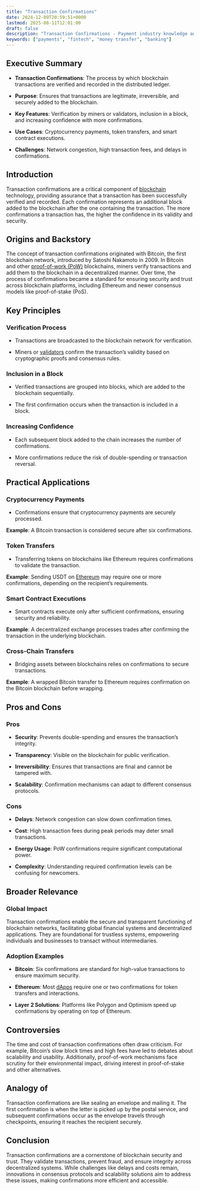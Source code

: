 ```yaml
---
title: "Transaction Confirmations"
date: 2024-12-09T20:59:51+0000
lastmod: 2025-08-11T12:01:00
draft: false
description: "Transaction Confirmations - Payment industry knowledge and insights"
keywords: ["payments", "fintech", "money transfer", "banking"]
---
```


## Executive Summary 

- **Transaction Confirmations**: The process by which blockchain transactions are verified and recorded in the distributed ledger.

- **Purpose**: Ensures that transactions are legitimate, irreversible, and securely added to the blockchain.

- **Key Features**: Verification by miners or validators, inclusion in a block, and increasing confidence with more confirmations.

- **Use Cases**: Cryptocurrency payments, token transfers, and smart contract executions.

- **Challenges**: Network congestion, high transaction fees, and delays in confirmations.

## Introduction

Transaction confirmations are a critical component of [blockchain](https://faisalkhanllc.xyz/resources/payments-wiki/b/blockchain/) technology, providing assurance that a transaction has been successfully verified and recorded. Each confirmation represents an additional block added to the blockchain after the one containing the transaction. The more confirmations a transaction has, the higher the confidence in its validity and security.

## Origins and Backstory 

The concept of transaction confirmations originated with Bitcoin, the first blockchain network, introduced by Satoshi Nakamoto in 2009. In Bitcoin and other [proof-of-work (PoW)](https://faisalkhanllc.xyz/resources/payments-wiki/p/proof-of-work-pow/) blockchains, miners verify transactions and add them to the blockchain in a decentralized manner. Over time, the process of confirmations became a standard for ensuring security and trust across blockchain platforms, including Ethereum and newer consensus models like proof-of-stake (PoS).

## Key Principles 

### Verification Process

- Transactions are broadcasted to the blockchain network for verification.

- Miners or [validators](https://faisalkhanllc.xyz/resources/payments-wiki/v/validators/) confirm the transaction’s validity based on cryptographic proofs and consensus rules.

### Inclusion in a Block

- Verified transactions are grouped into blocks, which are added to the blockchain sequentially.

- The first confirmation occurs when the transaction is included in a block.

### Increasing Confidence

- Each subsequent block added to the chain increases the number of confirmations.

- More confirmations reduce the risk of double-spending or transaction reversal.

## Practical Applications

### Cryptocurrency Payments

- Confirmations ensure that cryptocurrency payments are securely processed.

**Example**: A Bitcoin transaction is considered secure after six confirmations.

### Token Transfers

- Transferring tokens on blockchains like Ethereum requires confirmations to validate the transaction.

**Example**: Sending USDT on [Ethereum](https://faisalkhanllc.xyz/resources/payments-wiki/e/ethereum-blockchain/) may require one or more confirmations, depending on the recipient’s requirements.

### Smart Contract Executions

- Smart contracts execute only after sufficient confirmations, ensuring security and reliability.

**Example**: A decentralized exchange processes trades after confirming the transaction in the underlying blockchain.

### Cross-Chain Transfers

- Bridging assets between blockchains relies on confirmations to secure transactions.

**Example**: A wrapped Bitcoin transfer to Ethereum requires confirmation on the Bitcoin blockchain before wrapping.

## Pros and Cons 

### Pros

- **Security**: Prevents double-spending and ensures the transaction’s integrity.

- **Transparency**: Visible on the blockchain for public verification.

- **Irreversibility**: Ensures that transactions are final and cannot be tampered with.

- **Scalability**: Confirmation mechanisms can adapt to different consensus protocols.

### Cons

- **Delays**: Network congestion can slow down confirmation times.

- **Cost**: High transaction fees during peak periods may deter small transactions.

- **Energy Usage**: PoW confirmations require significant computational power.

- **Complexity**: Understanding required confirmation levels can be confusing for newcomers.

## Broader Relevance 

### Global Impact

Transaction confirmations enable the secure and transparent functioning of blockchain networks, facilitating global financial systems and decentralized applications. They are foundational for trustless systems, empowering individuals and businesses to transact without intermediaries.

### Adoption Examples

- **Bitcoin**: Six confirmations are standard for high-value transactions to ensure maximum security.

- **Ethereum**: Most [dApps](https://faisalkhanllc.xyz/resources/payments-wiki/d/decentralized-applications-dapps/) require one or two confirmations for token transfers and interactions.

- **Layer 2 Solutions**: Platforms like Polygon and Optimism speed up confirmations by operating on top of Ethereum.

## Controversies

The time and cost of transaction confirmations often draw criticism. For example, Bitcoin’s slow block times and high fees have led to debates about scalability and usability. Additionally, proof-of-work mechanisms face scrutiny for their environmental impact, driving interest in proof-of-stake and other alternatives.

## Analogy of 

Transaction confirmations are like sealing an envelope and mailing it. The first confirmation is when the letter is picked up by the postal service, and subsequent confirmations occur as the envelope travels through checkpoints, ensuring it reaches the recipient securely.

## Conclusion

Transaction confirmations are a cornerstone of blockchain security and trust. They validate transactions, prevent fraud, and ensure integrity across decentralized systems. While challenges like delays and costs remain, innovations in consensus protocols and scalability solutions aim to address these issues, making confirmations more efficient and accessible.